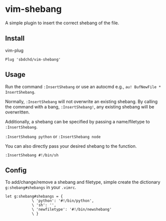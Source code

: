 # vim-shebang

A simple plugin to insert the correct shebang of the file.

## Install

vim-plug

```vimscript
Plug 'sbdchd/vim-shebang'
```

## Usage

Run the command `:InsertShebang` or use an autocmd e.g., `au! BufNewFile * InsertShebang`.

Normally, `:InsertShebang` will not overwrite an existing shebang.
By calling the command with a bang, `:InsertShebang!`, any existing shebang
will be overwritten.

Additionally, a shebang can be specified by passing a name/filetype to `:InsertShebang`.

`:InsertShebang python` or `:InsertShebang node`

You can also directly pass your desired shebang to the function.

`:InsertShebang #!/bin/sh`

## Config

To add/change/remove a shebang and filetype, simple create the dictionary `g:shebang#shebangs`
in your `.vimrc`.

```vimscript
let g:shebang#shebangs = {
            \ 'python': '#!/bin/python',
            \ 'sh': '',
            \ 'newfiletype': '#!/bin/newshebang'
            \ }
```
